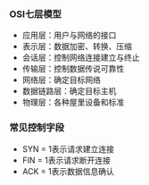 ### OSI七层模型

- 应用层：用户与网络的接口
- 表示层：数据加密、转换、压缩
- 会话层：控制网络连接建立与终止
- 传输层：控制数据传说可靠性
- 网络层：确定目标网络
- 数据链路层：确定目标主机
- 物理层：各种屋里设备和标准

### 常见控制字段

- SYN = 1表示请求建立连接
- FIN = 1表示请求断开连接
- ACK = 1表示数据信息确认